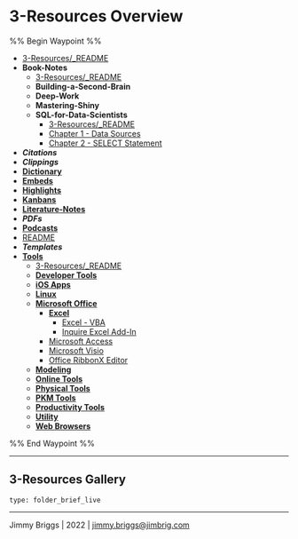 # 3-Resources Overview

%% Begin Waypoint %%

* [3-Resources/_README](_README.md)
* **Book-Notes**
  * [3-Resources/_README](_README.md)
  * **Building-a-Second-Brain**
  * **Deep-Work**
  * **Mastering-Shiny**
  * **SQL-for-Data-Scientists**
    * [3-Resources/_README](_README.md)
    * [Chapter 1 - Data Sources](Book-Notes/SQL-for-Data-Scientists/Chapter%201%20-%20Data%20Sources.md)
    * [Chapter 2 - SELECT Statement](Book-Notes/SQL-for-Data-Scientists/Chapter%202%20-%20SELECT%20Statement.md)
* ***Citations***
* ***Clippings***
* **[Dictionary](Dictionary/Dictionary.md)**
* **[Embeds](Embeds/Embeds.md)**
* **[Highlights](Highlights/Highlights.md)**
* **[Kanbans](Kanbans/Kanbans.md)**
* **[Literature-Notes](Literature-Notes/Literature-Notes.md)**
* ***PDFs***
* **[Podcasts](Podcasts/Podcasts.md)**
* [README](../0-Slipbox/README.md)
* ***Templates***
* **[Tools](Tools/Tools.md)**
  * [3-Resources/_README](_README.md)
  * **[Developer Tools](Tools/Developer%20Tools/Developer%20Tools.md)**
  * **[iOS Apps](Tools/iOS%20Apps/iOS%20Apps.md)**
  * **[Linux](Tools/Linux/Linux.md)**
  * **[Microsoft Office](Tools/Microsoft%20Office/Microsoft%20Office.md)**
    * **[Excel](../2-Areas/Code/Excel/Excel.md)**
      * [Excel - VBA](Tools/Microsoft%20Office/Excel/Excel%20-%20VBA.md)
      * [Inquire Excel Add-In](Tools/Microsoft%20Office/Excel/Inquire%20Excel%20Add-In.md)
    * [Microsoft Access](Tools/Microsoft%20Office/Microsoft%20Access.md)
    * [Microsoft Visio](Tools/Microsoft%20Office/Microsoft%20Visio.md)
    * [Office RibbonX Editor](Tools/Microsoft%20Office/Office%20RibbonX%20Editor.md)
  * **[Modeling](Tools/Modeling/Modeling.md)**
  * **[Online Tools](Tools/Online%20Tools/Online%20Tools.md)**
  * **[Physical Tools](Tools/Physical%20Tools/Physical%20Tools.md)**
  * **[PKM Tools](Tools/PKM%20Tools/PKM%20Tools.md)**
  * **[Productivity Tools](Tools/Productivity%20Tools/Productivity%20Tools.md)**
  * **[Utility](Tools/Utility/Utility.md)**
  * **[Web Browsers](Tools/Web%20Browsers/Web%20Browsers.md)**

%% End Waypoint %%

---

## 3-Resources Gallery

````ccard
type: folder_brief_live
````

---

Jimmy Briggs | 2022 | <jimmy.briggs@jimbrig.com>
